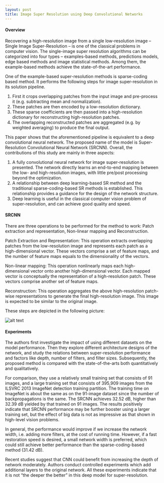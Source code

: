 ```yaml
---
layout: post
title: Image Super Resolution using Deep Convolutional Networks
---
```


#### Overview

Recovering a high-resolution image from a single low-resolution image – Single Image Super-Resolution – is one of the classical problems
in computer vision. The single-image super resolution algorithms can be categorized into four types – examples-based methods, predictions
models, edge based methods and image statistical methods. Among them, the example-based methods achieve the state-of-the-art performance.

One of the example-based super-resolution methods is sparse-coding based method. It performs the following steps for image super-resolution 
in its solution pipeline.

1.	First it crops overlapping patches from the input image and pre-process it (e.g. subtracting mean and normalization). 
2.	These patches are then encoded by a low-resolution dictionary. 
3.	These sparse coefficients are then passed into a high-resolution dictionary for reconstructing high-resolution patches. 
4.	The overlapping reconstructed patches are aggregated (e.g. by weighted averaging) to produce the final output. 

This paper shows that the aforementioned pipeline is equivalent to a deep convolutional neural network. The proposed name of the model is 
Super-Resolution Convolutional Neural Network (SRCNN). Overall, the contributions of this study are mainly in three aspects:

1.	A fully convolutional neural network for image super-resolution is presented. The network directly learns an end-to-end mapping between
the low- and high-resolution images, with little pre/post processing beyond the optimization.
2.	A relationship between deep learning-based SR method and the traditional sparse-coding-based SR methods is established. 
This relationship provides a guidance for the design of the network structure.
3.	Deep learning is useful in the classical computer vision problem of super-resolution, and can achieve good quality and speed.

#### SRCNN

There are three operations to be performed for the method to work: Patch extraction and representation, Non-linear mapping and 
Reconstruction.

Patch Extraction and Representation: This operation extracts overlapping patches from the low-resolution image and represents each patch 
as a high-dimensional vector. These vectors comprise a set of feature maps, and the number of feature maps equals to the dimensionality 
of the vectors.

Non-linear mapping: This operation nonlinearly maps each high-dimensional vector onto another high-dimensional vector. Each mapped vector 
is conceptually the representation of a high-resolution patch. These vectors comprise another set of feature maps.

Reconstruction: This operation aggregates the above high-resolution patch-wise representations to generate the final high-resolution image. 
This image is expected to be similar to the original image.

These steps are depicted in the following picture:

![alt text](https://imgur.com/a/hMs3SV9 "SRCNN")

#### Experiments

The authors first investigate the impact of using different datasets on the model performance. Then they explore different architecture 
designs of the network, and study the relations between super-resolution performance and factors like depth, number of filters, and 
filter sizes. Subsequently, the proposed method is compared with the state-of-the-arts both quantitatively and qualitatively. 

For comparison, they use a relatively small training set that consists of 91 images, and a large training set that consists of 395,909 
images from the ILSVRC 2013 ImageNet detection training partition. The training time on ImageNet is about the same as on the 91-image 
dataset since the number of backpropagations is the same. The SRCNN achieves 32.52 dB, higher than 32.39 dB yielded by that trained 
on 91 images. The results positively indicate that SRCNN performance may be further booster using a larger training set, but the 
effect of big data is not as impressive as that shown in high-level vision problems.

In general, the performance would improve if we increase the network width, i.e. adding more filters, at the cost of running time. 
However, if a fast restoration speed is desired, a small network width is preferred, which could still achieve better performance 
than the sparse-coding-based method (31.42 dB).

Recent studies suggest that CNN could benefit from increasing the depth of network moderately. Authors conduct controlled experiments
which add additional layers to the original network. All these experiments indicate that it is not “the deeper the better” in this 
deep model for super-resolution.
